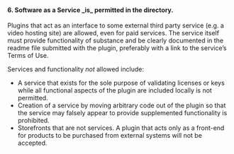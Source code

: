 <h4>6. Software as a Service _is_ permitted in the directory.</h4>

Plugins that act as an interface to some external third party service (e.g. a video hosting site) are allowed, even for paid services. The service itself must provide functionality of substance and be clearly documented in the readme file submitted with the plugin, preferably with a link to the service’s Terms of Use.

Services and functionality _not_ allowed include:

* A service that exists for the sole purpose of validating licenses or keys while all functional aspects of the plugin are included locally is not permitted.
* Creation of a service by moving arbitrary code out of the plugin so that the service may falsely appear to provide supplemented functionality is prohibited.
* Storefronts that are not services. A plugin that acts only as a front-end for products to be purchased from external systems will not be accepted.